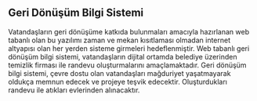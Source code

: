 ## Geri Dönüşüm Bilgi Sistemi

Vatandaşların geri dönüşüme katkıda bulunmaları amacıyla hazırlanan web tabanlı olan bu yazılımı zaman ve mekan kısıtlaması olmadan internet altyapısı olan her yerden sisteme girmeleri hedeflenmiştir. 
Web tabanlı geri dönüşüm bilgi sistemi, vatandaşların dijital ortamda belediye üzerinden temizlik firması ile randevu oluşturmalarını amaçlamaktadır.
Geri dönüşüm bilgi sistemi, çevre dostu olan vatandaşları mağduriyet yaşatmayarak oldukça memnun edecek ve projeye teşvik edecektir. 
Oluşturdukları randevu ile atıkları evlerinden alınacaktır.
